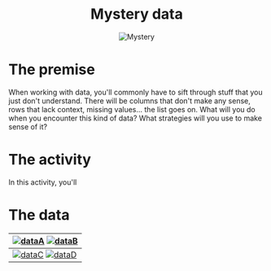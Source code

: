 <div align=center>

# Mystery data

![Mystery]()

</div>

# The premise

When working with data, you'll commonly have to sift through stuff that you just don't understand. There will be columns that don't make any sense, rows that lack context, missing values... the list goes on. What will you do when you encounter this kind of data? What strategies will you use to make sense of it?

# The activity

In this activity, you'll 

# The data

<div align=center>

| [![dataA]][a] [![dataB]][b] |
| :-------------------------- |
| [![dataC]][c] [![dataD]][d] |

</div>

<!-------------------------------------[ Links ]
---------------------------------------->

[a]: /week/02_data/in-class/data/a.csv
[b]: /week/02_data/in-class/data/b.csv
[c]: /week/02_data/in-class/data/c.csv
[d]: /week/02_data/in-class/data/d.json

<!---------------------------------[ Buttons ]--------------------------------->

[dataa]: https://img.shields.io/badge/get_Data_A-red?style=for-the-badge
[datab]: https://img.shields.io/badge/get_Data_B-blue?style=for-the-badge
[datac]: https://img.shields.io/badge/get_Data_C-yellow?style=for-the-badge
[datad]: https://img.shields.io/badge/get_Data_D-green?style=for-the-badge
